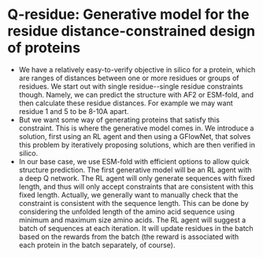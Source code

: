 # Q-residue: Generative model for the residue distance-constrained design of proteins

- We have a relatively easy-to-verify objective in silico for a protein, which
are ranges of distances between one or more residues or groups of residues. We
start out with single residue--single residue constraints though. Namely, we can
predict the structure with AF2 or ESM-fold, and then calculate these residue
distances. For example we may want residue 1 and 5 to be 8-10A apart.
- But we want some way of generating proteins that satisfy this constraint. This
is where the generative model comes in. We introduce a solution, first using an
RL agent and then using a GFlowNet, that solves this problem by iteratively
proposing solutions, which are then verified in silico.
- In our base case, we use ESM-fold with efficient options to allow quick
structure prediction. The first generative model will be an RL agent with a deep
Q network. The RL agent will only generate sequences with fixed length, and thus
will only accept constraints that are consistent with this fixed length.
Actually, we generally want to manually check that the constraint is consistent
with the sequence length. This can be done by considering the unfolded length of
the amino acid sequence using minimum and maximum size amino acids. The RL agent
will suggest a batch of sequences at each iteration. It will update residues in
the batch based on the rewards from the batch (the reward is associated with
each protein in the batch separately, of course).
